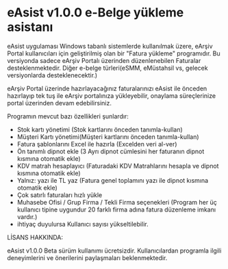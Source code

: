 #     eAsist v1.0.0   e-Belge yükleme asistanı

eAsist uygulaması Windows tabanlı sistemlerde kullanılmak üzere, eArşiv Portal kullanıcıları için geliştirilmiş olan bir "Fatura yükleme" programıdır. 
Bu versiyonda sadece eArşiv Portalı üzerinden düzenlenebilen Faturalar desteklenmektedir. Diğer e-belge türleri(eSMM, eMüstahsil vs, gelecek versiyonlarda desteklenecektir.)

eArşiv Portal üzerinde hazırlayacağınız faturalarınızı eAsist ile önceden hazırlayıp tek tuş ile eArşiv portalınıza yükleyebilir, onaylama süreçlerinize portal üzerinden devam edebilirsiniz.

Programın mevcut bazı özellikleri şunlardır:

- Stok kartı yönetimi (Stok kartlarını önceden tanımla-kullan)
- Müşteri Kartı yönetimi(Müşteri kartlarını önceden tanımla-kullan)
- Fatura şablonlarını Excel ile hazırla (Excelden veri al-ver)
- Ön tanımlı dipnot ekle (3 Ayrı dipnot cümlesini her faturanın dipnot kısmına otomatik ekle)
- KDV matrah hesaplayıcı (Faturadaki KDV Matrahlarını hesapla ve dipnot kısmına otomatik ekle)
- Yalnız: yazı ile TL yaz (Fatura genel toplamını yazı ile dipnot kısmına otomatik ekle)
- Çok satırlı faturaları hızlı yükle
- Muhasebe Ofisi / Grup Firma / Tekli Firma seçenekleri (Program her üç kullanıcı tipine uygundur 20 farklı firma adına fatura düzenleme imkanı vardır.)
- ihtiyaç duyulursa Kullanıcı sayısı yükseltilebilir.


LİSANS HAKKINDA:

eAsist v1.0.0 Beta sürüm kullanımı ücretsizdir.
Kullanıcılardan programla ilgili deneyimlerini ve önerilerini paylaşmaları beklenmektedir.
